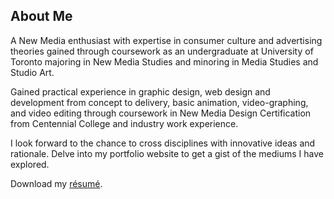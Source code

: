 ## About Me

A New Media enthusiast with expertise in consumer culture and advertising theories gained through coursework as an undergraduate at University of Toronto majoring in New Media Studies and minoring in Media Studies and Studio Art.

Gained practical experience in graphic design, web design and development from concept to delivery, basic animation, video-graphing, and video editing through coursework in New Media Design Certification from Centennial College and industry work experience.

I look forward to the chance to cross disciplines with innovative ideas and rationale. Delve into my portfolio website to get a gist of the mediums I have explored.

Download my [résumé](http://www.aditibhatia.com/img/aditi_bhatia.pdf).
